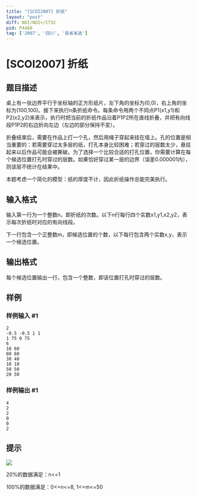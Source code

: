 ```yaml
---
title: "[SCOI2007] 折纸"
layout: "post"
diff: NOI/NOI+/CTSC
pid: P4468
tag: ['2007', '四川', '各省省选']
---
```

# [SCOI2007] 折纸
## 题目描述

桌上有一张边界平行于坐标轴的正方形纸片，左下角的坐标为(0,0)，右上角的坐标为(100,100)。接下来执行n条折纸命令。每条命令用两个不同点P1(x1,y1)和P2(x2,y2)来表示，执行时把当前的折纸作品沿着P1P2所在直线折叠，并把有向线段P1P2的右边折向左边（左边的部分保持不变）。

折叠结束后，需要在作品上打一个孔，然后用绳子穿起来挂在墙上。孔的位置是相当重要的：若需要穿过太多层的纸，打孔本身比较困难；若穿过的层数太少，悬挂起来以后作品可能会被撕破。为了选择一个比较合适的打孔位置，你需要计算在每个候选位置打孔时穿过的层数。如果恰好穿过某一层的边界（误差0.000001内），则该层不统计在结果中。

本题考虑一个简化的模型：纸的厚度不计，因此折纸操作总能完美执行。

## 输入格式

输入第一行为一个整数n，即折纸的次数。以下n行每行四个实数x1,y1,x2,y2，表示每次折纸时对应的有向线段。

下一行包含一个正整数m，即候选位置的个数，以下每行包含两个实数x,y，表示一个候选位置。
## 输出格式

每个候选位置输出一行，包含一个整数，即该位置打孔时穿过的层数。
## 样例

### 样例输入 #1
```
2
-0.5 -0.5 1 1
1 75 0 75
6
10 60
80 60
30 40
10 10
50 50
20 50
```
### 样例输出 #1
```
4
2
2
0
0
2
```
## 提示

![](https://cdn.luogu.com.cn/upload/pic/17707.png )

20%的数据满足：n<=1

100%的数据满足：0<=n<=8, 1<=m<=50

